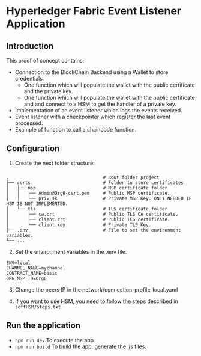 # Hyperledger Fabric Event Listener Application

## Introduction
This proof of concept contains:

* Connection to the BlockChain Backend using a Wallet to store credentials.
    * One function which will populate the wallet with the public certificate and the private key.
    * One function which will populate the wallet with the public certificate and and connect to a HSM to get the handler of a private key.
* Implementation of an event listener which logs the events received.
* Event listener with a checkpointer which register the last event processed.
* Example of function to call a chaincode function.


## Configuration

1. Create the next folder structure:
###
    .                                   # Root folder project
    ├── certs                           # Folder to store certificates
    │   ├── msp                         # MSP certificate folder
    │   │   ├── Admin@Org0-cert.pem     # Public MSP certificate.
    │   │   └── priv_sk                 # Private MSP Key. ONLY NEEDED IF HSM IS NOT IMPLEMENTED.
    │   └── tls                         # TLS certificate folder
    │       ├── ca.crt                  # Public TLS CA certificate.
    │       ├── client.crt              # Public TLS certificate.
    │       └── client.key              # Private TLS Key.
    ├── .env                            # File to set the environment variables.
    └── ...

2. Set the environment variables in the .env file.
```
ENV=local
CHANNEL_NAME=mychannel
CONTRACT_NAME=basic
ORG_MSP_ID=Org0
```

3. Change the peers IP in the network/connection-profile-local.yaml

4. If you want to use HSM, you need to follow the steps described in ```softHSM/steps.txt```

## Run the application

* ```npm run dev``` To execute the app.
* ```npm run build``` To build the app, generate the .js files.